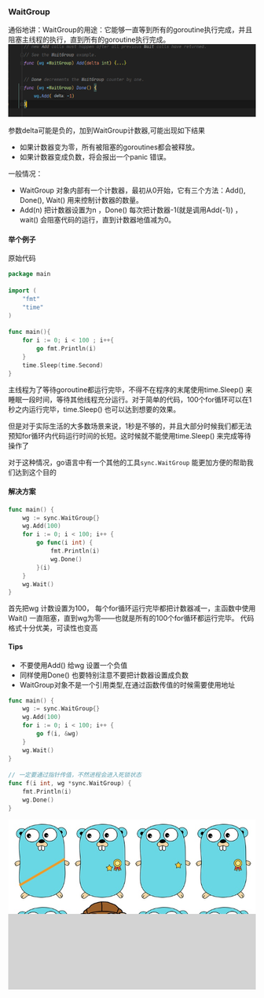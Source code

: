 ### WaitGroup
通俗地讲：WaitGroup的用途：它能够一直等到所有的goroutine执行完成，并且阻塞主线程的执行，直到所有的goroutine执行完成。
![](.README_images/ee0b81fa.png)

参数delta可能是负的，加到WaitGroup计数器,可能出现如下结果
- 如果计数器变为零，所有被阻塞的goroutines都会被释放。
- 如果计数器变成负数，将会报出一个panic 错误。

一般情况：
- WaitGroup 对象内部有一个计数器，最初从0开始，它有三个方法：Add(), Done(), Wait() 用来控制计数器的数量。
- Add(n) 把计数器设置为n ，Done() 每次把计数器-1(就是调用Add(-1)) ，wait() 会阻塞代码的运行，直到计数器地值减为0。

#### 举个例子

原始代码
```go
package main

import (
    "fmt"
    "time"
)

func main(){
    for i := 0; i < 100 ; i++{
        go fmt.Println(i)
    }
    time.Sleep(time.Second)
}
```

主线程为了等待goroutine都运行完毕，不得不在程序的末尾使用time.Sleep() 来睡眠一段时间，等待其他线程充分运行。对于简单的代码，100个for循环可以在1秒之内运行完毕，time.Sleep() 也可以达到想要的效果。

但是对于实际生活的大多数场景来说，1秒是不够的，并且大部分时候我们都无法预知for循环内代码运行时间的长短。这时候就不能使用time.Sleep() 来完成等待操作了

对于这种情况，go语言中有一个其他的工具`sync.WaitGroup` 能更加方便的帮助我们达到这个目的

#### 解决方案

```go
func main() {
    wg := sync.WaitGroup{}
    wg.Add(100)
    for i := 0; i < 100; i++ {
        go func(i int) {
            fmt.Println(i)
            wg.Done()
        }(i)
    }
    wg.Wait()
}
```

首先把wg 计数设置为100， 每个for循环运行完毕都把计数器减一，主函数中使用Wait() 一直阻塞，直到wg为零——也就是所有的100个for循环都运行完毕。
代码格式十分优美，可读性也变高


#### Tips

- 不要使用Add() 给wg 设置一个负值
- 同样使用Done() 也要特别注意不要把计数器设置成负数
- WaitGroup对象不是一个引用类型,在通过函数传值的时候需要使用地址

```go
func main() {
    wg := sync.WaitGroup{}
    wg.Add(100)
    for i := 0; i < 100; i++ {
        go f(i, &wg)
    }
    wg.Wait()
}

// 一定要通过指针传值，不然进程会进入死锁状态
func f(i int, wg *sync.WaitGroup) { 
    fmt.Println(i)
    wg.Done()
}
```


![](.README_images/af287d09.png)


